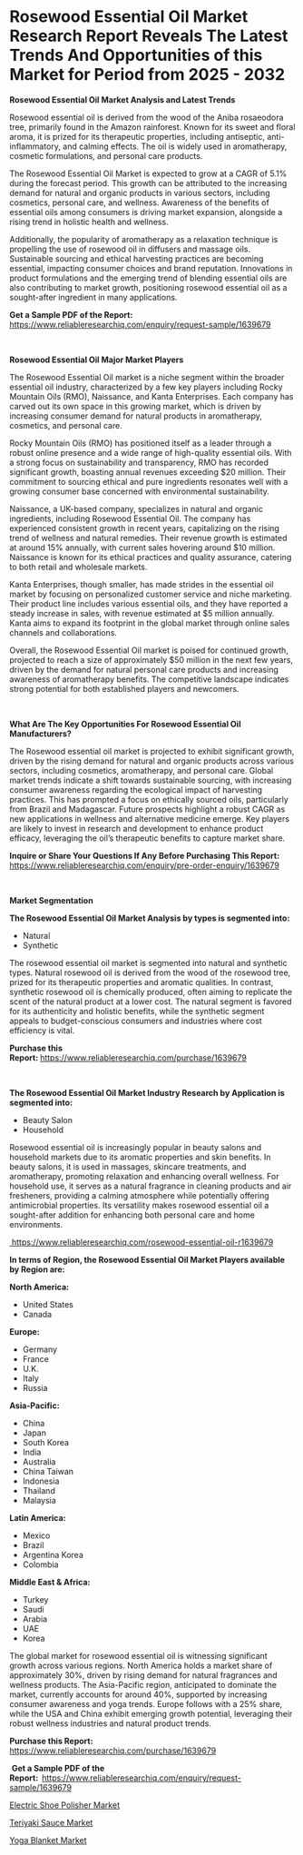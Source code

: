<p><h1>Rosewood Essential Oil Market Research Report Reveals The Latest Trends And Opportunities of this Market for Period from 2025 - 2032</h1></p><p><strong>Rosewood Essential Oil Market Analysis and Latest Trends</strong></p>
<p><p>Rosewood essential oil is derived from the wood of the Aniba rosaeodora tree, primarily found in the Amazon rainforest. Known for its sweet and floral aroma, it is prized for its therapeutic properties, including antiseptic, anti-inflammatory, and calming effects. The oil is widely used in aromatherapy, cosmetic formulations, and personal care products.</p><p>The Rosewood Essential Oil Market is expected to grow at a CAGR of 5.1% during the forecast period. This growth can be attributed to the increasing demand for natural and organic products in various sectors, including cosmetics, personal care, and wellness. Awareness of the benefits of essential oils among consumers is driving market expansion, alongside a rising trend in holistic health and wellness.</p><p>Additionally, the popularity of aromatherapy as a relaxation technique is propelling the use of rosewood oil in diffusers and massage oils. Sustainable sourcing and ethical harvesting practices are becoming essential, impacting consumer choices and brand reputation. Innovations in product formulations and the emerging trend of blending essential oils are also contributing to market growth, positioning rosewood essential oil as a sought-after ingredient in many applications.</p></p>
<p><strong>Get a Sample PDF of the Report:&nbsp;</strong> <a href="https://www.reliableresearchiq.com/enquiry/request-sample/1639679?utm_campaign=1144&utm_medium=2&utm_source=Github&utm_content=ia&utm_term=08022025&utm_id=rosewood-essential-oil">https://www.reliableresearchiq.com/enquiry/request-sample/1639679</a></p>
<p>&nbsp;</p>
<p><strong>Rosewood Essential Oil Major Market Players</strong></p>
<p><p>The Rosewood Essential Oil market is a niche segment within the broader essential oil industry, characterized by a few key players including Rocky Mountain Oils (RMO), Naissance, and Kanta Enterprises. Each company has carved out its own space in this growing market, which is driven by increasing consumer demand for natural products in aromatherapy, cosmetics, and personal care.</p><p>Rocky Mountain Oils (RMO) has positioned itself as a leader through a robust online presence and a wide range of high-quality essential oils. With a strong focus on sustainability and transparency, RMO has recorded significant growth, boasting annual revenues exceeding $20 million. Their commitment to sourcing ethical and pure ingredients resonates well with a growing consumer base concerned with environmental sustainability.</p><p>Naissance, a UK-based company, specializes in natural and organic ingredients, including Rosewood Essential Oil. The company has experienced consistent growth in recent years, capitalizing on the rising trend of wellness and natural remedies. Their revenue growth is estimated at around 15% annually, with current sales hovering around $10 million. Naissance is known for its ethical practices and quality assurance, catering to both retail and wholesale markets.</p><p>Kanta Enterprises, though smaller, has made strides in the essential oil market by focusing on personalized customer service and niche marketing. Their product line includes various essential oils, and they have reported a steady increase in sales, with revenue estimated at $5 million annually. Kanta aims to expand its footprint in the global market through online sales channels and collaborations.</p><p>Overall, the Rosewood Essential Oil market is poised for continued growth, projected to reach a size of approximately $50 million in the next few years, driven by the demand for natural personal care products and increasing awareness of aromatherapy benefits. The competitive landscape indicates strong potential for both established players and newcomers.</p></p>
<p>&nbsp;</p>
<p><strong>What Are The Key Opportunities For Rosewood Essential Oil Manufacturers?</strong></p>
<p><p>The Rosewood essential oil market is projected to exhibit significant growth, driven by the rising demand for natural and organic products across various sectors, including cosmetics, aromatherapy, and personal care. Global market trends indicate a shift towards sustainable sourcing, with increasing consumer awareness regarding the ecological impact of harvesting practices. This has prompted a focus on ethically sourced oils, particularly from Brazil and Madagascar. Future prospects highlight a robust CAGR as new applications in wellness and alternative medicine emerge. Key players are likely to invest in research and development to enhance product efficacy, leveraging the oil’s therapeutic benefits to capture market share.</p></p>
<p><strong>Inquire or Share Your Questions If Any Before Purchasing This Report:</strong> <a href="https://www.reliableresearchiq.com/enquiry/pre-order-enquiry/1639679?utm_campaign=1144&utm_medium=2&utm_source=Github&utm_content=ia&utm_term=08022025&utm_id=rosewood-essential-oil">https://www.reliableresearchiq.com/enquiry/pre-order-enquiry/1639679</a></p>
<p>&nbsp;</p>
<p><strong>Market Segmentation</strong></p>
<p><strong>The Rosewood Essential Oil Market Analysis by types is segmented into:</strong></p>
<p><ul><li>Natural</li><li>Synthetic</li></ul></p>
<p><p>The rosewood essential oil market is segmented into natural and synthetic types. Natural rosewood oil is derived from the wood of the rosewood tree, prized for its therapeutic properties and aromatic qualities. In contrast, synthetic rosewood oil is chemically produced, often aiming to replicate the scent of the natural product at a lower cost. The natural segment is favored for its authenticity and holistic benefits, while the synthetic segment appeals to budget-conscious consumers and industries where cost efficiency is vital.</p></p>
<p><strong>Purchase this Report:&nbsp;</strong><a href="https://www.reliableresearchiq.com/purchase/1639679?utm_campaign=1144&utm_medium=2&utm_source=Github&utm_content=ia&utm_term=08022025&utm_id=rosewood-essential-oil">https://www.reliableresearchiq.com/purchase/1639679</a></p>
<p>&nbsp;</p>
<p><strong>The Rosewood Essential Oil Market Industry Research by Application is segmented into:</strong></p>
<p><ul><li>Beauty Salon</li><li>Household</li></ul></p>
<p><p>Rosewood essential oil is increasingly popular in beauty salons and household markets due to its aromatic properties and skin benefits. In beauty salons, it is used in massages, skincare treatments, and aromatherapy, promoting relaxation and enhancing overall wellness. For household use, it serves as a natural fragrance in cleaning products and air fresheners, providing a calming atmosphere while potentially offering antimicrobial properties. Its versatility makes rosewood essential oil a sought-after addition for enhancing both personal care and home environments.</p></p>
<p><a href="https://www.reliableresearchiq.com/rosewood-essential-oil-r1639679?utm_campaign=1144&utm_medium=2&utm_source=Github&utm_content=ia&utm_term=08022025&utm_id=rosewood-essential-oil">&nbsp;https://www.reliableresearchiq.com/rosewood-essential-oil-r1639679</a></p>
<p><strong>In terms of Region, the Rosewood Essential Oil Market Players available by Region are:</strong></p>
<p>
    <p> <strong> North America: </strong>
        <ul>
            <li>United States</li>
            <li>Canada</li>
        </ul>
        </p> 
    <p> <strong> Europe: </strong>
        <ul>
            <li>Germany</li>
            <li>France</li>
            <li>U.K.</li>
            <li>Italy</li>
            <li>Russia</li>
        </ul>
        </p> 
    <p> <strong> Asia-Pacific: </strong>
        <ul>
            <li>China</li>
            <li>Japan</li>
            <li>South Korea</li>
            <li>India</li>
            <li>Australia</li>
            <li>China Taiwan</li>
            <li>Indonesia</li>
            <li>Thailand</li>
            <li>Malaysia</li>
        </ul>
        </p> 
    <p> <strong> Latin America: </strong>
        <ul>
            <li>Mexico</li>
            <li>Brazil</li>
            <li>Argentina Korea</li>
            <li>Colombia</li>
        </ul>
        </p> 
    <p> <strong> Middle East & Africa: </strong>
        <ul>
            <li>Turkey</li>
            <li>Saudi</li>
            <li>Arabia</li>
            <li>UAE</li>
            <li>Korea</li>
        </ul>
    </p>
    </p>
<p><p>The global market for rosewood essential oil is witnessing significant growth across various regions. North America holds a market share of approximately 30%, driven by rising demand for natural fragrances and wellness products. The Asia-Pacific region, anticipated to dominate the market, currently accounts for around 40%, supported by increasing consumer awareness and yoga trends. Europe follows with a 25% share, while the USA and China exhibit emerging growth potential, leveraging their robust wellness industries and natural product trends.</p></p>
<p><strong>Purchase this Report: </strong><a href="https://www.reliableresearchiq.com/purchase/1639679?utm_campaign=1144&utm_medium=2&utm_source=Github&utm_content=ia&utm_term=08022025&utm_id=rosewood-essential-oil">https://www.reliableresearchiq.com/purchase/1639679</a></p>
<p>&nbsp;<strong>Get a Sample PDF of the Report:&nbsp;&nbsp;</strong><a href="https://www.reliableresearchiq.com/enquiry/request-sample/1639679?utm_campaign=1144&utm_medium=2&utm_source=Github&utm_content=ia&utm_term=08022025&utm_id=rosewood-essential-oil">https://www.reliableresearchiq.com/enquiry/request-sample/1639679</a></p>
<p><strong></strong></p>
<p><p><a href="https://github.com/lobatjoeit/Market-Research-Report-List-1/blob/main/electric-shoe-polisher-market.md?utm_campaign=1144&utm_medium=2&utm_source=Github&utm_content=ia&utm_term=08022025&utm_id=rosewood-essential-oil">Electric Shoe Polisher Market</a></p><p><a href="https://github.com/cheremisaev/Market-Research-Report-List-1/blob/main/teriyaki-sauce-market.md?utm_campaign=1144&utm_medium=2&utm_source=Github&utm_content=ia&utm_term=08022025&utm_id=rosewood-essential-oil">Teriyaki Sauce Market</a></p><p><a href="https://github.com/aoiniyaloz/Market-Research-Report-List-1/blob/main/yoga-blanket-market.md?utm_campaign=1144&utm_medium=2&utm_source=Github&utm_content=ia&utm_term=08022025&utm_id=rosewood-essential-oil">Yoga Blanket Market</a></p></p>